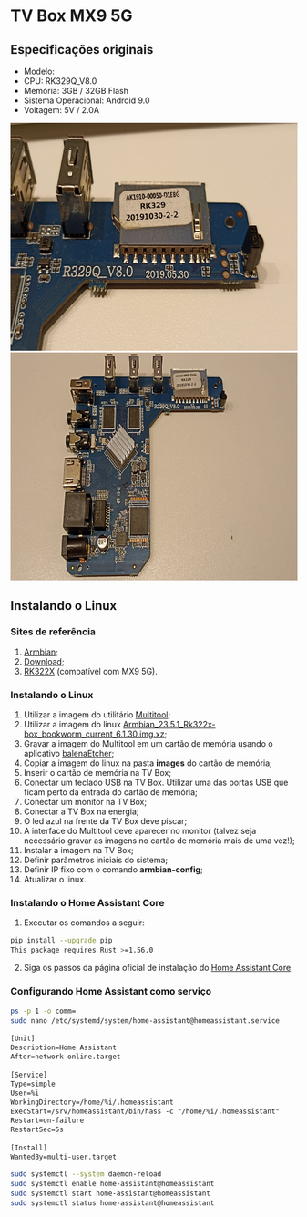 # TV Box MX9 5G

## Especificações originais

- Modelo: 
- CPU: RK329Q_V8.0
- Memória: 3GB / 32GB Flash
- Sistema Operacional: Android 9.0
- Voltagem: 5V / 2.0A

<img src="./motherboard-1.jpg" height="400">

<img src="./motherboard-2.jpg" height="400">

## Instalando o Linux

### Sites de referência

1. [Armbian](https://www.armbian.com/);
2. [Download](https://www.armbian.com/download/?device_support=Supported);
3. [RK322X](https://forum.armbian.com/topic/12656-csc-armbian-for-rk322x-tv-boxes/) (compatível com MX9 5G).

### Instalando o Linux

1. Utilizar a imagem do utilitário [Multitool](https://www.dropbox.com/scl/fi/5hobx8t6v74uqrkcdd0mw/multitool.img.xz?rlkey=5iv2n239cdiqk03i8zbbifyi3&dl=0);
2. Utilizar a imagem do linux [Armbian_23.5.1_Rk322x-box_bookworm_current_6.1.30.img.xz](https://www.dropbox.com/scl/fi/ki1av7pwmq5rxkkkpa3y0/Armbian_23.5.1_Rk322x-box_bookworm_current_6.1.30.img.xz?rlkey=v94hdqhp9z0ftwwpkuln0vjzb&dl=0);
3. Gravar a imagem do Multitool em um cartão de memória usando o aplicativo [balenaEtcher](https://www.dropbox.com/s/airlf91bq0633wb/balenaEtcher-Setup-1.7.9.zip?dl=0);
4. Copiar a imagem do linux na pasta **images** do cartão de memória;
5. Inserir o cartão de memória na TV Box;
6. Conectar um teclado USB na TV Box. Utilizar uma das portas USB que ficam perto da entrada do cartão de memória;
7. Conectar um monitor na TV Box;
8. Conectar a TV Box na energia;
9. O led azul na frente da TV Box deve piscar;
10. A interface do Multitool deve aparecer no monitor (talvez seja necessário gravar as imagens no cartão de memória mais de uma vez!);
11. Instalar a imagem na TV Box;
12. Definir parâmetros iniciais do sistema;
13. Definir IP fixo com o comando **armbian-config**;
14. Atualizar o linux.

### Instalando o Home Assistant Core

1. Executar os comandos a seguir:
```bash
pip install --upgrade pip
This package requires Rust >=1.56.0
```

2. Siga os passos da página oficial de instalação do [Home Assistant Core](https://www.home-assistant.io/installation/linux#install-home-assistant-core).

### Configurando Home Assistant como serviço

```bash
ps -p 1 -o comm=
sudo nano /etc/systemd/system/home-assistant@homeassistant.service
```
```
[Unit]
Description=Home Assistant
After=network-online.target

[Service]
Type=simple
User=%i
WorkingDirectory=/home/%i/.homeassistant
ExecStart=/srv/homeassistant/bin/hass -c "/home/%i/.homeassistant"
Restart=on-failure
RestartSec=5s

[Install]
WantedBy=multi-user.target
```
```bash
sudo systemctl --system daemon-reload
sudo systemctl enable home-assistant@homeassistant
sudo systemctl start home-assistant@homeassistant
sudo systemctl status home-assistant@homeassistant
```